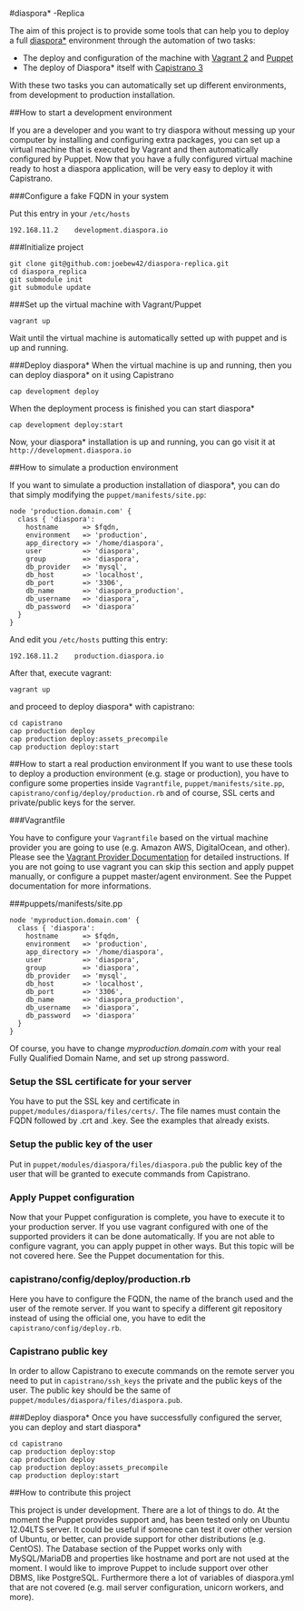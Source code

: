 #diaspora* -Replica

The aim of this project is to provide some tools that can help you to deploy a full [diaspora*] environment through the automation of two tasks:

* The deploy and configuration of the machine with [Vagrant 2] and [Puppet]
* The deploy of Diaspora* itself with [Capistrano 3]

With these two tasks you can automatically set up different environments, from development to production installation.

##How to start a development environment

If you are a developer and you want to try diaspora without messing up your computer by installing and configuring extra packages, you can set up a virtual machine that is executed by Vagrant and then automatically configured by Puppet.
Now that you have a fully configured virtual machine ready to host a diaspora application, will be very easy to deploy it with Capistrano.

###Configure a fake FQDN in your system

Put this entry in your ``/etc/hosts``
```
192.168.11.2    development.diaspora.io
```

###Initialize project

```
git clone git@github.com:joebew42/diaspora-replica.git
cd diaspora_replica
git submodule init
git submodule update
```

###Set up the virtual machine with Vagrant/Puppet

```
vagrant up
```
Wait until the virtual machine is automatically setted up with puppet and is up and running.

###Deploy diaspora*
When the virtual machine is up and running, then you can deploy diaspora* on it using Capistrano

```
cap development deploy
```
When the deployment process is finished you can start diaspora*

```
cap development deploy:start
```
Now, your diaspora* installation is up and running, you can go visit it at ``http://development.diaspora.io``

##How to simulate a production environment

If you want to simulate a production installation of diaspora*, you can do that simply modifying the ``puppet/manifests/site.pp``:

```puppet
node 'production.domain.com' {
  class { 'diaspora':
    hostname      => $fqdn,
    environment   => 'production',
    app_directory => '/home/diaspora',
    user          => 'diaspora',
    group         => 'diaspora',
    db_provider   => 'mysql',
    db_host       => 'localhost',
    db_port       => '3306',
    db_name       => 'diaspora_production',
    db_username   => 'diaspora',
    db_password   => 'diaspora'
  }
}
```
And edit you ``/etc/hosts`` putting this entry:

```
192.168.11.2    production.diaspora.io
```
After that, execute vagrant:

```vagrant up```

and proceed to deploy diaspora* with capistrano:

```
cd capistrano
cap production deploy
cap production deploy:assets_precompile
cap production deploy:start
```

##How to start a real production environment
If you want to use these tools to deploy a production environment (e.g. stage or production), you have to configure some properties inside ``Vagrantfile``, ``puppet/manifests/site.pp``, ``capistrano/config/deploy/production.rb`` and of course, SSL certs and private/public keys for the server.

###Vagrantfile

You have to configure your ``Vagrantfile`` based on the virtual machine provider you are going to use (e.g. Amazon AWS, DigitalOcean, and other). Please see the [Vagrant Provider Documentation] for detailed instructions. If you are not going to use vagrant you can skip this section and apply puppet manually, or configure a puppet master/agent environment. See the Puppet documentation for more informations.

###puppets/manifests/site.pp

```puppet
node 'myproduction.domain.com' {
  class { 'diaspora':
    hostname      => $fqdn,
    environment   => 'production',
    app_directory => '/home/diaspora',
    user          => 'diaspora',
    group         => 'diaspora',
    db_provider   => 'mysql',
    db_host       => 'localhost',
    db_port       => '3306',
    db_name       => 'diaspora_production',
    db_username   => 'diaspora',
    db_password   => 'diaspora'
  }
}
```
Of course, you have to change *myproduction.domain.com* with your real Fully Qualified Domain Name, and set up strong password.

### Setup the SSL certificate for your server

You have to put the SSL key and certificate in ``puppet/modules/diaspora/files/certs/``. The file names must contain the FQDN followed by .crt and .key. See the examples that already exists.

### Setup the public key of the user
Put in ``puppet/modules/diaspora/files/diaspora.pub`` the public key of the user that will be granted to execute commands from Capistrano.

### Apply Puppet configuration
Now that your Puppet configuration is complete, you have to execute it to your production server. If you use vagrant configured with one of the supported providers it can be done automatically. If you are not able to configure vagrant, you can apply puppet in other ways. But this topic will be not covered here. See the Puppet documentation for this.

### capistrano/config/deploy/production.rb
Here you have to configure the FQDN, the name of the branch used and the user of the remote server. If you want to specify a different git repository instead of using the official one, you have to edit the ``capistrano/config/deploy.rb``.

### Capistrano public key
In order to allow Capistrano to execute commands on the remote server you need to put in ``capistrano/ssh_keys`` the private and the public keys of the user. The public key should be the same of ``puppet/modules/diaspora/files/diaspora.pub``.

###Deploy diaspora*
Once you have successfully configured the server, you can deploy and start diaspora*

```
cd capistrano
cap production deploy:stop
cap production deploy
cap production deploy:assets_precompile
cap production deploy:start
```

##How to contribute this project

This project is under development. There are a lot of things to do. At the moment the Puppet provides support and, has been tested only on Ubuntu 12.04LTS server. It could be useful if someone can test it over other version of Ubuntu, or better, can provide support for other distributions (e.g. CentOS).
The Database section of the Puppet works only with MySQL/MariaDB and properties like hostname and port are not used at the moment. I would like to improve Puppet to include support over other DBMS, like PostgreSQL. Furthermore there a lot of variables of diaspora.yml that are not covered (e.g. mail server configuration, unicorn workers, and more).

  [diaspora*]: https://github.com/diaspora/diaspora
  [Vagrant 2]: http://www.vagrantup.com/
  [Vagrant Provider Documentation]: http://docs.vagrantup.com/v2/providers/index.html
  [Puppet]: http://puppetlabs.com/
  [Capistrano 3]: http://www.capistranorb.com/
